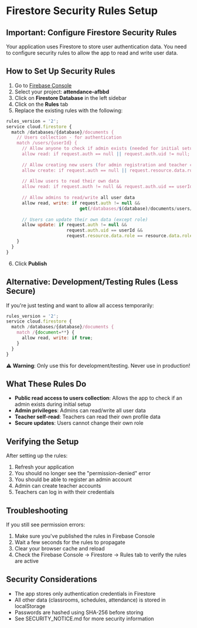 # Firestore Security Rules Setup

## Important: Configure Firestore Security Rules

Your application uses Firestore to store user authentication data. You need to configure security rules to allow the app to read and write user data.

## How to Set Up Security Rules

1. Go to [Firebase Console](https://console.firebase.google.com/)
2. Select your project: **attendance-afbbd**
3. Click on **Firestore Database** in the left sidebar
4. Click on the **Rules** tab
5. Replace the existing rules with the following:

```javascript
rules_version = '2';
service cloud.firestore {
  match /databases/{database}/documents {
    // Users collection - for authentication
    match /users/{userId} {
      // Allow anyone to check if admin exists (needed for initial setup)
      allow read: if request.auth == null || request.auth.uid != null;
      
      // Allow creating new users (for admin registration and teacher creation)
      allow create: if request.auth == null || request.resource.data.role == 'admin';
      
      // Allow users to read their own data
      allow read: if request.auth != null && request.auth.uid == userId;
      
      // Allow admins to read/write all user data
      allow read, write: if request.auth != null && 
                            get(/databases/$(database)/documents/users/$(request.auth.uid)).data.role == 'admin';
      
      // Users can update their own data (except role)
      allow update: if request.auth != null && 
                       request.auth.uid == userId && 
                       request.resource.data.role == resource.data.role;
    }
  }
}
```

6. Click **Publish**

## Alternative: Development/Testing Rules (Less Secure)

If you're just testing and want to allow all access temporarily:

```javascript
rules_version = '2';
service cloud.firestore {
  match /databases/{database}/documents {
    match /{document=**} {
      allow read, write: if true;
    }
  }
}
```

⚠️ **Warning**: Only use this for development/testing. Never use in production!

## What These Rules Do

- **Public read access to users collection**: Allows the app to check if an admin exists during initial setup
- **Admin privileges**: Admins can read/write all user data
- **Teacher self-read**: Teachers can read their own profile data
- **Secure updates**: Users cannot change their own role

## Verifying the Setup

After setting up the rules:

1. Refresh your application
2. You should no longer see the "permission-denied" error
3. You should be able to register an admin account
4. Admin can create teacher accounts
5. Teachers can log in with their credentials

## Troubleshooting

If you still see permission errors:

1. Make sure you've published the rules in Firebase Console
2. Wait a few seconds for the rules to propagate
3. Clear your browser cache and reload
4. Check the Firebase Console → Firestore → Rules tab to verify the rules are active

## Security Considerations

- The app stores only authentication credentials in Firestore
- All other data (classrooms, schedules, attendance) is stored in localStorage
- Passwords are hashed using SHA-256 before storing
- See SECURITY_NOTICE.md for more security information